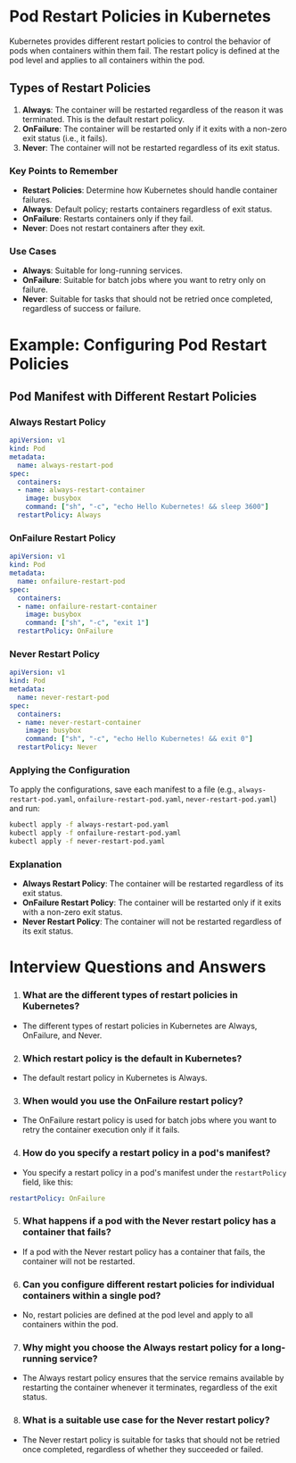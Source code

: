 # Pod Restart Policies in Kubernetes

Kubernetes provides different restart policies to control the behavior of pods when containers within them fail. The restart policy is defined at the pod level and applies to all containers within the pod.

## Types of Restart Policies

1. **Always**: The container will be restarted regardless of the reason it was terminated. This is the default restart policy.
2. **OnFailure**: The container will be restarted only if it exits with a non-zero exit status (i.e., it fails).
3. **Never**: The container will not be restarted regardless of its exit status.

### Key Points to Remember

- **Restart Policies**: Determine how Kubernetes should handle container failures.
- **Always**: Default policy; restarts containers regardless of exit status.
- **OnFailure**: Restarts containers only if they fail.
- **Never**: Does not restart containers after they exit.

### Use Cases

- **Always**: Suitable for long-running services.
- **OnFailure**: Suitable for batch jobs where you want to retry only on failure.
- **Never**: Suitable for tasks that should not be retried once completed, regardless of success or failure.

# Example: Configuring Pod Restart Policies

## Pod Manifest with Different Restart Policies

### Always Restart Policy

```yaml
apiVersion: v1
kind: Pod
metadata:
  name: always-restart-pod
spec:
  containers:
  - name: always-restart-container
    image: busybox
    command: ["sh", "-c", "echo Hello Kubernetes! && sleep 3600"]
  restartPolicy: Always
```

### OnFailure Restart Policy

```yaml
apiVersion: v1
kind: Pod
metadata:
  name: onfailure-restart-pod
spec:
  containers:
  - name: onfailure-restart-container
    image: busybox
    command: ["sh", "-c", "exit 1"]
  restartPolicy: OnFailure
```

### Never Restart Policy
```yaml
apiVersion: v1
kind: Pod
metadata:
  name: never-restart-pod
spec:
  containers:
  - name: never-restart-container
    image: busybox
    command: ["sh", "-c", "echo Hello Kubernetes! && exit 0"]
  restartPolicy: Never
```
### Applying the Configuration
To apply the configurations, save each manifest to a file (e.g., `always-restart-pod.yaml`, `onfailure-restart-pod.yaml`, `never-restart-pod.yaml`) and run:
```sh
kubectl apply -f always-restart-pod.yaml
kubectl apply -f onfailure-restart-pod.yaml
kubectl apply -f never-restart-pod.yaml
```
### Explanation
- **Always Restart Policy**: The container will be restarted regardless of its exit status.
- **OnFailure Restart Policy**: The container will be restarted only if it exits with a non-zero exit status.
- **Never Restart Policy**: The container will not be restarted regardless of its exit status.


# Interview Questions and Answers

1. ### What are the different types of restart policies in Kubernetes?

- The different types of restart policies in Kubernetes are Always, OnFailure, and Never.

2. ### Which restart policy is the default in Kubernetes?

- The default restart policy in Kubernetes is Always.

3. ### When would you use the OnFailure restart policy?

- The OnFailure restart policy is used for batch jobs where you want to retry the container execution only if it fails.

4. ### How do you specify a restart policy in a pod's manifest?

- You specify a restart policy in a pod's manifest under the `restartPolicy` field, like this:

```yaml
restartPolicy: OnFailure
```
5. ### What happens if a pod with the Never restart policy has a container that fails?
- If a pod with the Never restart policy has a container that fails, the container will not be restarted.

6. ### Can you configure different restart policies for individual containers within a single pod?
- No, restart policies are defined at the pod level and apply to all containers within the pod.

7. ### Why might you choose the Always restart policy for a long-running service?
- The Always restart policy ensures that the service remains available by restarting the container whenever it terminates, regardless of the exit status.

8. ### What is a suitable use case for the Never restart policy?
- The Never restart policy is suitable for tasks that should not be retried once completed, regardless of whether they succeeded or failed.